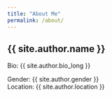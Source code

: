 ```yaml
---
title: "About Me"
permalink: /about/
---
```

<h2>{{ site.author.name }}</h2>
<p>Bio: {{ site.author.bio_long }}<br>
<aside>Gender: {{ site.author.gender }}
<br>Location: {{ site.author.location }}</aside></p>
